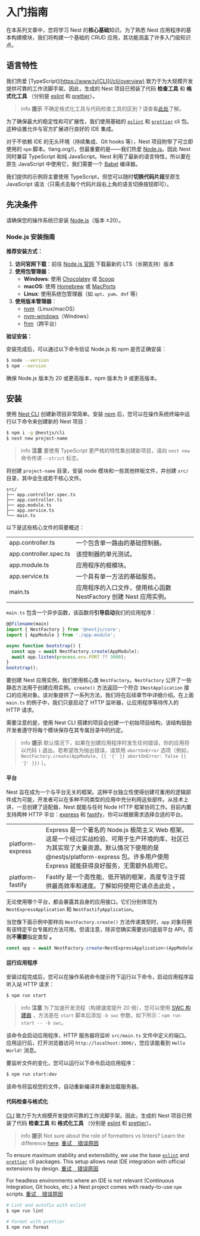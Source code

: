 # 入门指南

在本系列文章中，您将学习 Nest 的**核心基础**知识。为了熟悉 Nest 应用程序的基本构建模块，我们将构建一个基础的 CRUD 应用，其功能涵盖了许多入门级知识点。

## 语言特性

我们热爱 [TypeScript](https://www.ty[CLI](/cli/overview) 致力于为大规模开发提供可靠的工作流脚手架。因此，生成的 Nest 项目已预装了代码 **检查工具** 和 **格式化工具** （分别是 [eslint](https://eslint.org/) 和 [prettier](https://prettier.io/)）。

> info **提示** 不确定格式化工具与代码检查工具的区别？请查看[此处](https://prettier.io/docs/en/comparison.html)了解。

为了确保最大的稳定性和可扩展性，我们使用基础的 [`eslint`](https://www.npmjs.com/package/eslint) 和 [`prettier`](https://www.npmjs.com/package/prettier) cli 包。这种设置允许与官方扩展进行良好的 IDE 集成。

对于不依赖 IDE 的无头环境（持续集成、Git hooks 等），Nest 项目附带了可立即使用的 `npm` 脚本。tlang.org/)，但最重要的是——我们热爱 [Node.js](https://nodejs.org/en/)。因此 Nest 同时兼容 TypeScript 和纯 JavaScript。Nest 利用了最新的语言特性，所以要在原生 JavaScript 中使用它，我们需要一个 [Babel](https://babeljs.io/) 编译器。

我们提供的示例将主要使用 TypeScript，但您可以随时**切换代码片段**至原生 JavaScript 语法（只需点击每个代码片段右上角的语言切换按钮即可）。

## 先决条件

请确保您的操作系统已安装 [Node.js](https://nodejs.org)（版本 ≥20）。

### Node.js 安装指南

**推荐安装方式：**

1. **访问官网下载**：前往 [Node.js 官网](https://nodejs.org/) 下载最新的 LTS（长期支持）版本
2. **使用包管理器**：
   - **Windows**: 使用 [Chocolatey](https://chocolatey.org/) 或 [Scoop](https://scoop.sh/)
   - **macOS**: 使用 [Homebrew](https://brew.sh/) 或 [MacPorts](https://www.macports.org/)
   - **Linux**: 使用系统包管理器（如 `apt`、`yum`、`dnf` 等）
3. **使用版本管理器**：
   - [nvm](https://github.com/nvm-sh/nvm)（Linux/macOS）
   - [nvm-windows](https://github.com/coreybutler/nvm-windows)（Windows）
   - [fnm](https://github.com/Schniz/fnm)（跨平台）

**验证安装：**

安装完成后，可以通过以下命令验证 Node.js 和 npm 是否正确安装：

```bash
$ node --version
$ npm --version
```

确保 Node.js 版本为 20 或更高版本，npm 版本为 9 或更高版本。

## 安装

使用 [Nest CLI](/cli/overview) 创建新项目非常简单。安装 [npm](https://www.npmjs.com/) 后，您可以在操作系统终端中运行以下命令来创建新的 Nest 项目：

```bash
$ npm i -g @nestjs/cli
$ nest new project-name
```

> info **注意** 要使用 TypeScript 更严格的特性集创建新项目，请向 `nest new` 命令传递 `--strict` 标志。

将创建 `project-name` 目录，安装 node 模块和一些其他样板文件，并创建 `src/` 目录，其中会生成若干核心文件。

```
src/
├── app.controller.spec.ts
├── app.controller.ts
├── app.module.ts
├── app.service.ts
└── main.ts
```


以下是这些核心文件的简要概述：

|                        |                                                                   |
| ---------------------- | ----------------------------------------------------------------- |
| app.controller.ts      | 一个包含单一路由的基础控制器。                                    |
| app.controller.spec.ts | 该控制器的单元测试。                                              |
| app.module.ts          | 应用程序的根模块。                                                |
| app.service.ts         | 一个具有单一方法的基础服务。                                      |
| main.ts                | 应用程序的入口文件，使用核心函数 NestFactory 创建 Nest 应用实例。 |

`main.ts` 包含一个异步函数，该函数将**引导启动**我们的应用程序：

```typescript
@@filename(main)
import { NestFactory } from '@nestjs/core';
import { AppModule } from './app.module';

async function bootstrap() {
  const app = await NestFactory.create(AppModule);
  await app.listen(process.env.PORT ?? 3000);
}
bootstrap();
```

要创建 Nest 应用实例，我们使用核心类 `NestFactory`。`NestFactory` 公开了一些静态方法用于创建应用实例。`create()` 方法返回一个符合 `INestApplication` 接口的应用对象。该对象提供了一系列方法，我们将在后续章节中详细介绍。在上面 `main.ts` 的例子中，我们只是启动了 HTTP 监听器，让应用程序等待传入的 HTTP 请求。

需要注意的是，使用 Nest CLI 搭建的项目会创建一个初始项目结构，该结构鼓励开发者遵守将每个模块保存在其专属目录中的约定。

> info **提示** 默认情况下，如果在创建应用程序时发生任何错误，你的应用将以代码 `1` 退出。若希望改为抛出错误，请禁用 `abortOnError` 选项（例如， `NestFactory.create(AppModule, {{ '{' }} abortOnError: false {{ '}' }})` ）。

#### 平台

Nest 旨在成为一个与平台无关的框架。这种平台独立性使得创建可重用的逻辑部件成为可能，开发者可以在多种不同类型的应用中充分利用这些部件。从技术上讲，一旦创建了适配器，Nest 就能与任何 Node HTTP 框架协同工作。目前内置支持两种 HTTP 平台：[express](https://expressjs.com/) 和 [fastify](https://www.fastify.io)，你可以根据需求选择合适的平台。

|                  |                                                                                                                                                                                                                             |
| ---------------- | --------------------------------------------------------------------------------------------------------------------------------------------------------------------------------------------------------------------------- |
| platform-express | Express 是一个著名的 Node.js 极简主义 Web 框架。这是一个经过实战检验、可用于生产环境的库，社区已为其实现了大量资源。默认情况下使用的是 @nestjs/platform-express 包。许多用户使用 Express 就能获得良好服务，无需额外启用它。 |
| platform-fastify | Fastify 是一个高性能、低开销的框架，高度专注于提供最高效率和速度。了解如何使用它请点击此处 。                                                                                                                               |

无论使用哪个平台，都会暴露其自身的应用接口。它们分别体现为 `NestExpressApplication` 和 `NestFastifyApplication`。

当您像下面示例中那样向 `NestFactory.create()` 方法传递类型时，`app` 对象将拥有该特定平台专属的方法可用。但请注意，除非您确实需要访问底层平台 API，否则**不需要**指定类型 **。**

```typescript
const app = await NestFactory.create<NestExpressApplication>(AppModule);
```

#### 运行应用程序

安装过程完成后，您可以在操作系统命令提示符下运行以下命令，启动应用程序监听入站 HTTP 请求：

```bash
$ npm run start
```

> info **注意** 为了加速开发流程（构建速度提升 20 倍），您可以使用 [SWC 构建器](/recipes/swc) ，方法是在 `start` 脚本后添加 `-b swc` 参数，如下所示：`npm run start -- -b swc`。

该命令会启动应用程序，HTTP 服务器将监听 `src/main.ts` 文件中定义的端口。应用运行后，打开浏览器访问 `http://localhost:3000/`，您应该能看到 `Hello World!` 消息。

要监听文件的变化，您可以运行以下命令启动应用程序：

```bash
$ npm run start:dev
```

该命令将监视您的文件，自动重新编译并重新加载服务器。

#### 代码检查与格式化

[CLI](/cli/overview) 致力于为大规模开发提供可靠的工作流脚手架。因此，生成的 Nest 项目已预装了代码 **检查工具** 和 **格式化工具** （分别是 [eslint](https://eslint.org/) 和 [prettier](https://prettier.io/)）。

> info **提示** Not sure about the role of formatters vs linters? Learn the difference [here](https://prettier.io/docs/en/comparison.html). [重试    错误原因](<javascript:void(0)>)

To ensure maximum stability and extensibility, we use the base [`eslint`](https://www.npmjs.com/package/eslint) and [`prettier`](https://www.npmjs.com/package/prettier) cli packages. This setup allows neat IDE integration with official extensions by design. [重试    错误原因](<javascript:void(0)>)

For headless environments where an IDE is not relevant (Continuous Integration, Git hooks, etc.) a Nest project comes with ready-to-use `npm` scripts. [重试    错误原因](<javascript:void(0)>)

```bash
# Lint and autofix with eslint
$ npm run lint

# Format with prettier
$ npm run format
```

